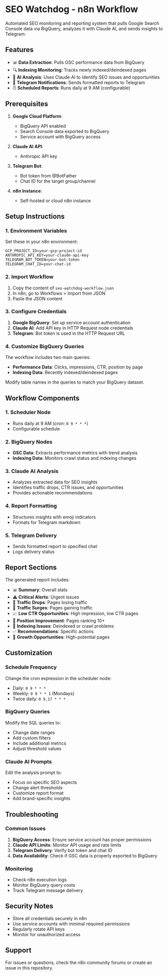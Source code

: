 # SEO Watchdog - n8n Workflow

Automated SEO monitoring and reporting system that pulls Google Search Console data via BigQuery, analyzes it with Claude AI, and sends insights to Telegram.

## Features

- 📊 **Data Extraction**: Pulls GSC performance data from BigQuery
- 🔍 **Indexing Monitoring**: Tracks newly indexed/deindexed pages
- 🤖 **AI Analysis**: Uses Claude AI to identify SEO issues and opportunities
- 📱 **Telegram Notifications**: Sends formatted reports to Telegram
- ⏰ **Scheduled Reports**: Runs daily at 9 AM (configurable)

## Prerequisites

1. **Google Cloud Platform**:
   - BigQuery API enabled
   - Search Console data exported to BigQuery
   - Service account with BigQuery access

2. **Claude AI API**:
   - Anthropic API key

3. **Telegram Bot**:
   - Bot token from @BotFather
   - Chat ID for the target group/channel

4. **n8n Instance**:
   - Self-hosted or cloud n8n instance

## Setup Instructions

### 1. Environment Variables
Set these in your n8n environment:
```
GCP_PROJECT_ID=your-gcp-project-id
ANTHROPIC_API_KEY=your-claude-api-key
TELEGRAM_BOT_TOKEN=your-bot-token
TELEGRAM_CHAT_ID=your-chat-id
```

### 2. Import Workflow
1. Copy the content of `seo-watchdog-workflow.json`
2. In n8n, go to Workflows > Import from JSON
3. Paste the JSON content

### 3. Configure Credentials
1. **Google BigQuery**: Set up service account authentication
2. **Claude AI**: Add API key in HTTP Request node credentials
3. **Telegram**: Bot token is used in the HTTP Request URL

### 4. Customize BigQuery Queries
The workflow includes two main queries:
- **Performance Data**: Clicks, impressions, CTR, position by page
- **Indexing Data**: Recently indexed/deindexed pages

Modify table names in the queries to match your BigQuery dataset.

## Workflow Components

### 1. Scheduler Node
- Runs daily at 9 AM (cron: `0 9 * * *`)
- Configurable schedule

### 2. BigQuery Nodes
- **GSC Data**: Extracts performance metrics with trend analysis
- **Indexing Data**: Monitors crawl status and indexing changes

### 3. Claude AI Analysis
- Analyzes extracted data for SEO insights
- Identifies traffic drops, CTR issues, and opportunities
- Provides actionable recommendations

### 4. Report Formatting
- Structures insights with emoji indicators
- Formats for Telegram markdown

### 5. Telegram Delivery
- Sends formatted report to specified chat
- Logs delivery status

## Report Sections

The generated report includes:
- 📊 **Summary**: Overall stats
- ⚠️ **Critical Alerts**: Urgent issues
- 🔻 **Traffic Drops**: Pages losing traffic
- 🔼 **Traffic Surges**: Pages gaining traffic
- 📈 **Low CTR Opportunities**: High impression, low CTR pages
- 🎯 **Position Improvement**: Pages ranking 10+
- 🔗 **Indexing Issues**: Deindexed or crawl problems
- ✅ **Recommendations**: Specific actions
- 🚀 **Growth Opportunities**: High-potential pages

## Customization

### Schedule Frequency
Change the cron expression in the scheduler node:
- Daily: `0 9 * * *`
- Weekly: `0 9 * * 1` (Mondays)
- Twice daily: `0 9,17 * * *`

### BigQuery Queries
Modify the SQL queries to:
- Change date ranges
- Add custom filters
- Include additional metrics
- Adjust threshold values

### Claude AI Prompts
Edit the analysis prompt to:
- Focus on specific SEO aspects
- Change alert thresholds
- Customize report format
- Add brand-specific insights

## Troubleshooting

### Common Issues
1. **BigQuery Access**: Ensure service account has proper permissions
2. **Claude API Limits**: Monitor API usage and rate limits
3. **Telegram Delivery**: Verify bot token and chat ID
4. **Data Availability**: Check if GSC data is properly exported to BigQuery

### Monitoring
- Check n8n execution logs
- Monitor BigQuery query costs
- Track Telegram message delivery

## Security Notes
- Store all credentials securely in n8n
- Use service accounts with minimal required permissions
- Regularly rotate API keys
- Monitor for unauthorized access

## Support
For issues or questions, check the n8n community forums or create an issue in this repository.